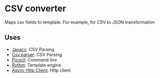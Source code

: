 # CSV converter
Maps csv fields to template. For example, for CSV to JSON transformation

## Uses
* [Javacc](https://javacc.github.io/javacc/Javacc): CSV Parsing
* [Csv parser](https://ashaonnet.livejournal.com/1940.html): CSV Parsing
* [Picocli](https://picocli.info/): Command line
* [Rythm](http://rythmengine.org/): Template engine
* [Async Http Client](https://github.com/AsyncHttpClient/async-http-client): Http client
